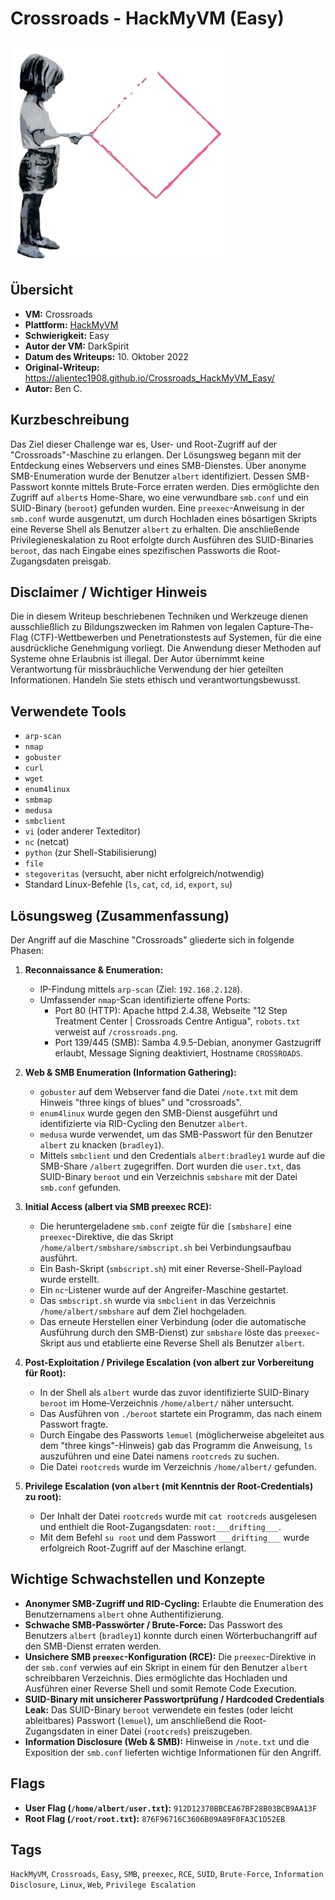 # Crossroads - HackMyVM (Easy)

![Crossroads.png](Crossroads.png)

## Übersicht

*   **VM:** Crossroads
*   **Plattform:** [HackMyVM](https://hackmyvm.eu/machines/machine.php?vm=Crossroads)
*   **Schwierigkeit:** Easy
*   **Autor der VM:** DarkSpirit
*   **Datum des Writeups:** 10. Oktober 2022
*   **Original-Writeup:** https://alientec1908.github.io/Crossroads_HackMyVM_Easy/
*   **Autor:** Ben C.

## Kurzbeschreibung

Das Ziel dieser Challenge war es, User- und Root-Zugriff auf der "Crossroads"-Maschine zu erlangen. Der Lösungsweg begann mit der Entdeckung eines Webservers und eines SMB-Dienstes. Über anonyme SMB-Enumeration wurde der Benutzer `albert` identifiziert. Dessen SMB-Passwort konnte mittels Brute-Force erraten werden. Dies ermöglichte den Zugriff auf `albert`s Home-Share, wo eine verwundbare `smb.conf` und ein SUID-Binary (`beroot`) gefunden wurden. Eine `preexec`-Anweisung in der `smb.conf` wurde ausgenutzt, um durch Hochladen eines bösartigen Skripts eine Reverse Shell als Benutzer `albert` zu erhalten. Die anschließende Privilegieneskalation zu Root erfolgte durch Ausführen des SUID-Binaries `beroot`, das nach Eingabe eines spezifischen Passworts die Root-Zugangsdaten preisgab.

## Disclaimer / Wichtiger Hinweis

Die in diesem Writeup beschriebenen Techniken und Werkzeuge dienen ausschließlich zu Bildungszwecken im Rahmen von legalen Capture-The-Flag (CTF)-Wettbewerben und Penetrationstests auf Systemen, für die eine ausdrückliche Genehmigung vorliegt. Die Anwendung dieser Methoden auf Systeme ohne Erlaubnis ist illegal. Der Autor übernimmt keine Verantwortung für missbräuchliche Verwendung der hier geteilten Informationen. Handeln Sie stets ethisch und verantwortungsbewusst.

## Verwendete Tools

*   `arp-scan`
*   `nmap`
*   `gobuster`
*   `curl`
*   `wget`
*   `enum4linux`
*   `smbmap`
*   `medusa`
*   `smbclient`
*   `vi` (oder anderer Texteditor)
*   `nc` (netcat)
*   `python` (zur Shell-Stabilisierung)
*   `file`
*   `stegoveritas` (versucht, aber nicht erfolgreich/notwendig)
*   Standard Linux-Befehle (`ls`, `cat`, `cd`, `id`, `export`, `su`)

## Lösungsweg (Zusammenfassung)

Der Angriff auf die Maschine "Crossroads" gliederte sich in folgende Phasen:

1.  **Reconnaissance & Enumeration:**
    *   IP-Findung mittels `arp-scan` (Ziel: `192.168.2.128`).
    *   Umfassender `nmap`-Scan identifizierte offene Ports:
        *   Port 80 (HTTP): Apache httpd 2.4.38, Webseite "12 Step Treatment Center | Crossroads Centre Antigua", `robots.txt` verweist auf `/crossroads.png`.
        *   Port 139/445 (SMB): Samba 4.9.5-Debian, anonymer Gastzugriff erlaubt, Message Signing deaktiviert, Hostname `CROSSROADS`.

2.  **Web & SMB Enumeration (Information Gathering):**
    *   `gobuster` auf dem Webserver fand die Datei `/note.txt` mit dem Hinweis "three kings of blues" und "crossroads".
    *   `enum4linux` wurde gegen den SMB-Dienst ausgeführt und identifizierte via RID-Cycling den Benutzer `albert`.
    *   `medusa` wurde verwendet, um das SMB-Passwort für den Benutzer `albert` zu knacken (`bradley1`).
    *   Mittels `smbclient` und den Credentials `albert:bradley1` wurde auf die SMB-Share `/albert` zugegriffen. Dort wurden die `user.txt`, das SUID-Binary `beroot` und ein Verzeichnis `smbshare` mit der Datei `smb.conf` gefunden.

3.  **Initial Access (albert via SMB preexec RCE):**
    *   Die heruntergeladene `smb.conf` zeigte für die `[smbshare]` eine `preexec`-Direktive, die das Skript `/home/albert/smbshare/smbscript.sh` bei Verbindungsaufbau ausführt.
    *   Ein Bash-Skript (`smbscript.sh`) mit einer Reverse-Shell-Payload wurde erstellt.
    *   Ein `nc`-Listener wurde auf der Angreifer-Maschine gestartet.
    *   Das `smbscript.sh` wurde via `smbclient` in das Verzeichnis `/home/albert/smbshare` auf dem Ziel hochgeladen.
    *   Das erneute Herstellen einer Verbindung (oder die automatische Ausführung durch den SMB-Dienst) zur `smbshare` löste das `preexec`-Skript aus und etablierte eine Reverse Shell als Benutzer `albert`.

4.  **Post-Exploitation / Privilege Escalation (von albert zur Vorbereitung für Root):**
    *   In der Shell als `albert` wurde das zuvor identifizierte SUID-Binary `beroot` im Home-Verzeichnis `/home/albert/` näher untersucht.
    *   Das Ausführen von `./beroot` startete ein Programm, das nach einem Passwort fragte.
    *   Durch Eingabe des Passworts `lemuel` (möglicherweise abgeleitet aus dem "three kings"-Hinweis) gab das Programm die Anweisung, `ls` auszuführen und eine Datei namens `rootcreds` zu suchen.
    *   Die Datei `rootcreds` wurde im Verzeichnis `/home/albert/` gefunden.

5.  **Privilege Escalation (von `albert` (mit Kenntnis der Root-Credentials) zu root):**
    *   Der Inhalt der Datei `rootcreds` wurde mit `cat rootcreds` ausgelesen und enthielt die Root-Zugangsdaten: `root:___drifting___`.
    *   Mit dem Befehl `su root` und dem Passwort `___drifting___` wurde erfolgreich Root-Zugriff auf der Maschine erlangt.

## Wichtige Schwachstellen und Konzepte

*   **Anonymer SMB-Zugriff und RID-Cycling:** Erlaubte die Enumeration des Benutzernamens `albert` ohne Authentifizierung.
*   **Schwache SMB-Passwörter / Brute-Force:** Das Passwort des Benutzers `albert` (`bradley1`) konnte durch einen Wörterbuchangriff auf den SMB-Dienst erraten werden.
*   **Unsichere SMB `preexec`-Konfiguration (RCE):** Die `preexec`-Direktive in der `smb.conf` verwies auf ein Skript in einem für den Benutzer `albert` schreibbaren Verzeichnis. Dies ermöglichte das Hochladen und Ausführen einer Reverse Shell und somit Remote Code Execution.
*   **SUID-Binary mit unsicherer Passwortprüfung / Hardcoded Credentials Leak:** Das SUID-Binary `beroot` verwendete ein festes (oder leicht ableitbares) Passwort (`lemuel`), um anschließend die Root-Zugangsdaten in einer Datei (`rootcreds`) preiszugeben.
*   **Information Disclosure (Web & SMB):** Hinweise in `/note.txt` und die Exposition der `smb.conf` lieferten wichtige Informationen für den Angriff.

## Flags

*   **User Flag (`/home/albert/user.txt`):** `912D12370BBCEA67BF28B03BCB9AA13F`
*   **Root Flag (`/root/root.txt`):** `876F96716C3606B09A89F0FA3C1D52EB`

## Tags

`HackMyVM`, `Crossroads`, `Easy`, `SMB`, `preexec`, `RCE`, `SUID`, `Brute-Force`, `Information Disclosure`, `Linux`, `Web`, `Privilege Escalation`
